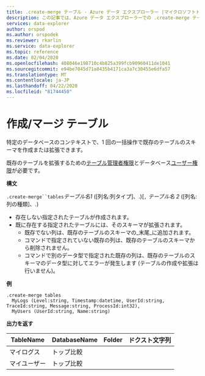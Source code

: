 ```yaml
---
title: .create-merge テーブル - Azure データ エクスプローラー |マイクロソフトドキュメント
description: この記事では、Azure データ エクスプローラーでの .create-merge テーブルについて説明します。
services: data-explorer
author: orspod
ms.author: orspodek
ms.reviewer: rkarlin
ms.service: data-explorer
ms.topic: reference
ms.date: 02/04/2020
ms.openlocfilehash: 408046e198710c4b825a399fcb90960411de1041
ms.sourcegitcommit: e94be7045d71a0435b4171ca3a7c30455e6dfa57
ms.translationtype: MT
ms.contentlocale: ja-JP
ms.lasthandoff: 04/22/2020
ms.locfileid: "81744450"
---
```

# <a name="create-merge-tables"></a>作成/マージ テーブル

特定のデータベースのコンテキストで、1 回の一括操作で既存のテーブルのスキーマを作成または拡張できます。

既存のテーブルを拡張するための[テーブル管理者権限](../management/access-control/role-based-authorization.md)とデータベース[ユーザー権限](../management/access-control/role-based-authorization.md)が必要です。

**構文**

`.create-merge``tables`*テーブル名1* ([列名:列タイプ]、.)[`,` *テーブル名 2* ([列名:列の種類]、.)

* 存在しない指定されたテーブルが作成されます。
* 既に存在する指定されたテーブルには、そのスキーマが拡張されます。
    * 既存でない列は、既存のテーブルのスキーマの_末尾_に追加されます。
    * コマンドで指定されていない既存の列は、既存のテーブルのスキーマから削除されません。
    * コマンドで別のデータ型で指定された既存の列は、既存のテーブルのスキーマのデータ型に対してエラーが発生します (テーブルの作成や拡張は行いません)。

**例** 

```kusto
.create-merge tables 
  MyLogs (Level:string, Timestamp:datetime, UserId:string, TraceId:string, Message:string, ProcessId:int32),
  MyUsers (UserId:string, Name:string)
```

**出力を返す**

| TableName | DatabaseName  | Folder | ドクスト文字列 |
|-----------|---------------|--------|-----------|
| マイログス    | トップ比較 |        |           |
| マイユーザー   | トップ比較 |        |           |
